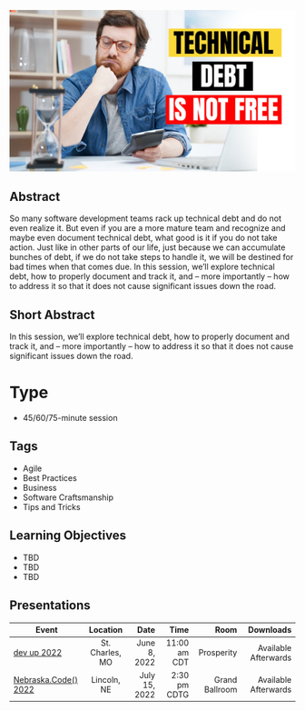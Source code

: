 ![Technical Debt is not Free](Thumbnail.jpg)

## Abstract
So many software development teams rack up technical debt and do not even realize it. But even if you are a more mature team and recognize and maybe even document technical debt, what good is it if you do not take action. Just like in other parts of our life, just because we can accumulate bunches of debt, if we do not take steps to handle it, we will be destined for bad times when that comes due. In this session, we’ll explore technical debt, how to properly document and track it, and – more importantly – how to address it so that it does not cause significant issues down the road.

## Short Abstract
In this session, we’ll explore technical debt, how to properly document and track it, and – more importantly – how to address it so that it does not cause significant issues down the road.

# Type
* 45/60/75-minute session

## Tags
* Agile
* Best Practices
* Business
* Software Craftsmanship
* Tips and Tricks

## Learning Objectives
* TBD
* TBD
* TBD

## Presentations

| Event | Location | Date | Time | Room | Downloads |
|-------|:--------:|-----:|-----:|-----:|----------:|
| [dev up 2022](https://www.devupconf.org/sessions) | St. Charles, MO | June 8, 2022 | 11:00 am CDT | Prosperity | Available Afterwards |
| [Nebraska.Code() 2022](https://nebraskacode.amegala.com/Sessions/1358) | Lincoln, NE | July 15, 2022 | 2:30 pm CDTG | Grand Ballroom | Available Afterwards | 